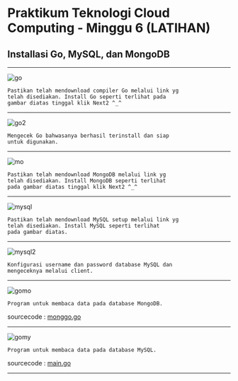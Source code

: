# Praktikum Teknologi Cloud Computing - Minggu 6 (LATIHAN)

## Installasi Go, MySQL, dan MongoDB

---
![go](go-01.png) 
```
Pastikan telah mendownload compiler Go melalui link yg
telah disediakan. Install Go seperti terlihat pada 
gambar diatas tinggal klik Next2 ^_^
```
---

![go2](go-02.png)
```
Mengecek Go bahwasanya berhasil terinstall dan siap
untuk digunakan.
```
---

![mo](mongo-01.png)
```
Pastikan telah mendownload MongoDB melalui link yg
telah disediakan. Install MongoDB seperti terlihat 
pada gambar diatas tinggal klik Next2 ^_^
```
---
![mysql](mysql-01.png)
```
Pastikan telah mendownload MySQL setup melalui link yg
telah disediakan. Install MySQL seperti terlihat 
pada gambar diatas.
```
---

![mysql2](mysql-02.png)
```
Konfigurasi username dan password database MySQL dan 
mengeceknya melalui client.
```
---

![gomo](go-mongodb.png)
```
Program untuk membaca data pada database MongoDB. 
```
sourcecode : [monggo.go](monggo.go)

---
![gomy](go-mysql01.png)
```
Program untuk membaca data pada database MySQL.
```
sourcecode : [main.go](main.go)

---




